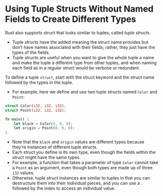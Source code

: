 # Using Tuple Structs Without Named Fields to Create Different Types

Rust also supports struct that looks similar to tuples, called *tuple structs*.

- Tuple structs have the added meaning the struct name provides but don’t have names associated with their fields; rather, they just have the types of the fields.
- Tuple structs are useful when you want to give the whole tuple a name and make the tuple a different type from other tuples, and when naming each field as in a regular struct would be verbose or redundant.

To define a tuple `struct`, start with the struct keyword and the struct name followed by the types in the tuple.

- For example, here we define and use two tuple structs named `Color` and `Point`:

```rs
struct Color(i32, i32, i32);
struct Point(i32, i32, i32);

fn main() {
    let black = Color(0, 0, 0);
    let origin = Point(0, 0, 0);
}
```

- Note that the `black` and `origin` values are different types because they’re instances of different tuple structs. 
- Each struct you define is its own type, even though the fields within the struct might have the same types. 
- For example, a function that takes a parameter of type `Color` cannot take a `Point` as an argument, even though both types are made up of three `i32` values. 
- Otherwise, tuple struct instances are similar to tuples in that you can destructure them into their individual pieces, and you can use a `.` followed by the index to access an individual value.

